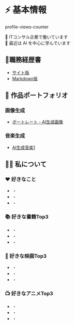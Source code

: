 # ⚡️ 基本情報
profile-views-counter

💼 ITコンサル企業で働いています  
🌱 最近は AI を中心に学んでいます  

## 📝職務経歴書
- [サイト版](https://username.github.io/repository-name/resume_site_version.html)  
- [Markdown版](./docs/resume_markdown_version.md)

## 🎨 作品ポートフォリオ

### 画像生成
- [ポートレート - AI生成画像](./portfolio/image_sample.png)

### 音楽生成
- [AI生成音楽1](./portfolio/music_sample.mp3)

## 💁‍♂️ 私について

### ❤️ 好きなこと
- ・
- ・
- ・

### 📚 好きな書籍Top3
- ・
- ・
- ・

### 🎥 好きな映画Top3
- ・
- ・
- ・

### 📺 好きなアニメTop3
- ・
- ・
- ・